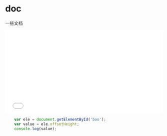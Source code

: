 # doc
一些文档
<iframe height='265' scrolling='no' title='vyvYRe' src='//codepen.io/russell2015/embed/vyvYRe/?height=265&theme-id=0&default-tab=js,result&embed-version=2' frameborder='no' allowtransparency='true' allowfullscreen='true' style='width: 100%;'>See the Pen <a href='http://codepen.io/russell2015/pen/vyvYRe/'>vyvYRe</a> by russell2015 (<a href='http://codepen.io/russell2015'>@russell2015</a>) on <a href='http://codepen.io'>CodePen</a>.
</iframe>

```javascript     
    var ele = document.getElementById('box');
    var value = ele.offsetHeight;
    console.log(value);
```
